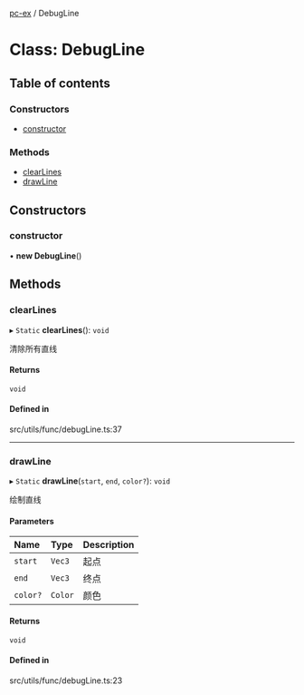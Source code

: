 [pc-ex](https://github.com/TheFBplus/pc-ex/blob/master/docs/md/README.md) / DebugLine

# Class: DebugLine

## Table of contents

### Constructors

- [constructor](https://github.com/TheFBplus/pc-ex/blob/master/docs/md/classes/DebugLine.md#constructor)

### Methods

- [clearLines](https://github.com/TheFBplus/pc-ex/blob/master/docs/md/classes/DebugLine.md#clearlines)
- [drawLine](https://github.com/TheFBplus/pc-ex/blob/master/docs/md/classes/DebugLine.md#drawline)

## Constructors

### constructor

• **new DebugLine**()

## Methods

### clearLines

▸ `Static` **clearLines**(): `void`

清除所有直线

#### Returns

`void`

#### Defined in

src/utils/func/debugLine.ts:37

___

### drawLine

▸ `Static` **drawLine**(`start`, `end`, `color?`): `void`

绘制直线

#### Parameters

| Name | Type | Description |
| :------ | :------ | :------ |
| `start` | `Vec3` | 起点 |
| `end` | `Vec3` | 终点 |
| `color?` | `Color` | 颜色 |

#### Returns

`void`

#### Defined in

src/utils/func/debugLine.ts:23
